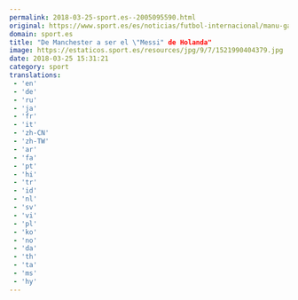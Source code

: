 ```yaml
---
permalink: 2018-03-25-sport.es--2005095590.html
original: https://www.sport.es/es/noticias/futbol-internacional/manu-garcia-manchester-ser-messi-holanda-6713964?utm_source=rss-noticias&utm_medium=feed&utm_campaign=futbol-internacional
domain: sport.es
title: "De Manchester a ser el \"Messi" de Holanda"
image: https://estaticos.sport.es/resources/jpg/9/7/1521990404379.jpg
date: 2018-03-25 15:31:21
category: sport
translations: 
 - 'en'
 - 'de'
 - 'ru'
 - 'ja'
 - 'fr'
 - 'it'
 - 'zh-CN'
 - 'zh-TW'
 - 'ar'
 - 'fa'
 - 'pt'
 - 'hi'
 - 'tr'
 - 'id'
 - 'nl'
 - 'sv'
 - 'vi'
 - 'pl'
 - 'ko'
 - 'no'
 - 'da'
 - 'th'
 - 'ta'
 - 'ms'
 - 'hy'
---
```


